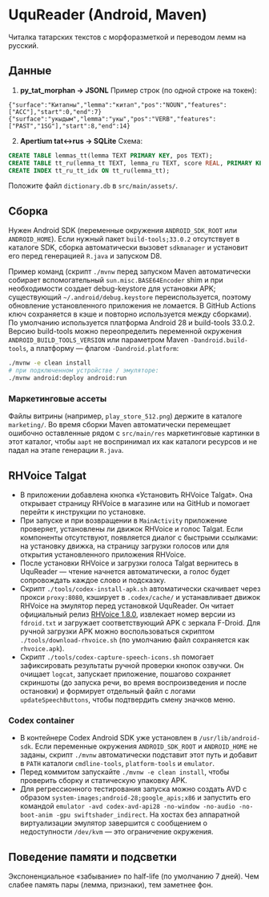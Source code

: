 # UquReader (Android, Maven)

Читалка татарских текстов с морфоразметкой и переводом лемм на русский.

## Данные

1) **py_tat_morphan → JSONL**
Пример строк (по одной строке на токен):
```
{"surface":"Китапны","lemma":"китап","pos":"NOUN","features":["ACC"],"start":0,"end":7}
{"surface":"укыдым","lemma":"укы","pos":"VERB","features":["PAST","1SG"],"start":8,"end":14}
```

2) **Apertium tat↔rus → SQLite**
Схема:
```sql
CREATE TABLE lemmas_tt(lemma TEXT PRIMARY KEY, pos TEXT);
CREATE TABLE tt_ru(lemma_tt TEXT, lemma_ru TEXT, score REAL, PRIMARY KEY(lemma_tt, lemma_ru));
CREATE INDEX tt_ru_tt_idx ON tt_ru(lemma_tt);
```
Положите файл `dictionary.db` в `src/main/assets/`.

## Сборка
Нужен Android SDK (переменные окружения `ANDROID_SDK_ROOT` или `ANDROID_HOME`). Если нужный пакет `build-tools;33.0.2` отсутствует в каталоге SDK, сборка автоматически вызовет `sdkmanager` и установит его перед генерацией `R.java` и запуском D8.

Пример команд (скрипт `./mvnw` перед запуском Maven автоматически собирает вспомогательный `sun.misc.BASE64Encoder` shim и при необходимости создает debug-keystore для установки APK; существующий `~/.android/debug.keystore` переиспользуется, поэтому обновление установленного приложения не ломается. В GitHub Actions ключ сохраняется в кэше и повторно используется между сборками). По умолчанию используется платформа Android 28 и build-tools 33.0.2. Версию build-tools можно переопределить переменной окружения `ANDROID_BUILD_TOOLS_VERSION` или параметром Maven `-Dandroid.build-tools`, а платформу — флагом `-Dandroid.platform`:
```bash
./mvnw -e clean install
# при подключенном устройстве / эмуляторе:
./mvnw android:deploy android:run
```

### Маркетинговые ассеты

Файлы витрины (например, `play_store_512.png`) держите в каталоге `marketing/`. Во время сборки Maven автоматически перемещает ошибочно оставленные рядом с `src/main/res` маркетинговые картинки в этот каталог, чтобы `aapt` не воспринимал их как каталоги ресурсов и не падал на этапе генерации `R.java`.
## RHVoice Talgat

* В приложении добавлена кнопка «Установить RHVoice Talgat». Она открывает страницу RHVoice в магазине или на GitHub и помогает перейти к инструкции по установке.
* При запуске и при возвращении в `MainActivity` приложение проверяет, установлены ли движок RHVoice и голос Talgat. Если компоненты отсутствуют, появляется диалог с быстрыми ссылками: на установку движка, на страницу загрузки голосов или для открытия установленного приложения RHVoice.
* После установки RHVoice и загрузки голоса Talgat вернитесь в UquReader — чтение начнется автоматически, а голос будет сопровождать каждое слово и подсказку.
* Скрипт `./tools/codex-install-apk.sh` автоматически скачивает через прокси `proxy:8080`, кэширует в `.codex/cache/` и устанавливает движок RHVoice на эмулятор перед установкой UquReader. Он читает официальный релиз [RHVoice 1.8.0](https://github.com/RHVoice/RHVoice/releases/download/1.8.0/rhvoice-1.8.0.tar.gz), извлекает номер версии из `fdroid.txt` и загружает соответствующий APK с зеркала F-Droid. Для ручной загрузки APK можно воспользоваться скриптом `./tools/download-rhvoice.sh` (по умолчанию файл сохраняется как `rhvoice.apk`).
* Скрипт `./tools/codex-capture-speech-icons.sh` помогает зафиксировать результаты ручной проверки кнопок озвучки. Он очищает `logcat`, запускает приложение, пошагово сохраняет скриншоты (до запуска речи, во время воспроизведения и после остановки) и формирует отдельный файл с логами `updateSpeechButtons`, чтобы подтвердить смену значков меню.

### Codex container

* В контейнере Codex Android SDK уже установлен в `/usr/lib/android-sdk`. Если переменные окружения `ANDROID_SDK_ROOT` и `ANDROID_HOME` не заданы, скрипт `./mvnw` автоматически подставит этот путь и добавит в `PATH` каталоги `cmdline-tools`, `platform-tools` и `emulator`.
* Перед коммитом запускайте `./mvnw -e clean install`, чтобы проверить сборку и статическую упаковку APK.
* Для регрессионного тестирования запуска можно создать AVD с образом `system-images;android-28;google_apis;x86` и запустить его командой `emulator -avd codex-avd-api28 -no-window -no-audio -no-boot-anim -gpu swiftshader_indirect`. На хостах без аппаратной виртуализации эмулятор завершится с сообщением о недоступности `/dev/kvm` — это ограничение окружения.

## Поведение памяти и подсветки
Экспоненциальное «забывание» по half-life (по умолчанию 7 дней). Чем слабее память пары (лемма, признаки), тем заметнее фон.
